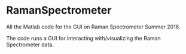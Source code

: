 # RamanSpectrometer
All the Matlab code for the GUI on Raman Spectrometer Summer 2016.

The code runs a GUI for interacting with/visualizing the Raman Spectrometer data.  
